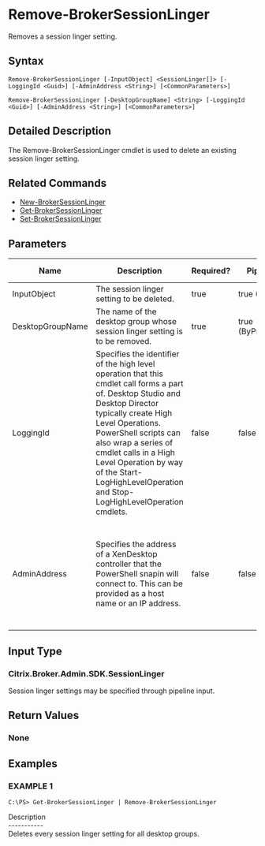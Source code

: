 ﻿# Remove-BrokerSessionLinger

   Removes a session linger setting.

## Syntax
```
Remove-BrokerSessionLinger [-InputObject] <SessionLinger[]> [-LoggingId <Guid>] [-AdminAddress <String>] [<CommonParameters>]

Remove-BrokerSessionLinger [-DesktopGroupName] <String> [-LoggingId <Guid>] [-AdminAddress <String>] [<CommonParameters>]
```

## Detailed Description
   The Remove-BrokerSessionLinger cmdlet is used to delete an existing session linger setting.

## Related Commands
  * [New-BrokerSessionLinger](New-BrokerSessionLinger/)
  * [Get-BrokerSessionLinger](Get-BrokerSessionLinger/)
  * [Set-BrokerSessionLinger](Set-BrokerSessionLinger/)
## Parameters

| Name   | Description | Required? | Pipeline Input | Default Value |
| --- | --- | --- | --- | --- |
| InputObject | The session linger setting to be deleted. | true | true (ByValue) |  |
| DesktopGroupName | The name of the desktop group whose session linger setting is to be removed. | true | true (ByPropertyName) |  |
| LoggingId | Specifies the identifier of the high level operation that this cmdlet call forms a part of. Desktop Studio and Desktop Director typically create High Level Operations. PowerShell scripts can also wrap a series of cmdlet calls in a High Level Operation by way of the Start-LogHighLevelOperation and Stop-LogHighLevelOperation cmdlets. | false | false |  |
| AdminAddress | Specifies the address of a XenDesktop controller that the PowerShell snapin will connect to. This can be provided as a host name or an IP address. | false | false | Localhost. Once a value is provided by any cmdlet, this value will become the default. |

## Input Type
### Citrix.Broker.Admin.SDK.SessionLinger
   Session linger settings may be specified through pipeline input.
## Return Values
### None
   
## Examples

### EXAMPLE 1
```
C:\PS> Get-BrokerSessionLinger | Remove-BrokerSessionLinger
```
   Description<br>-----------<br>Deletes every session linger setting for all desktop groups.
